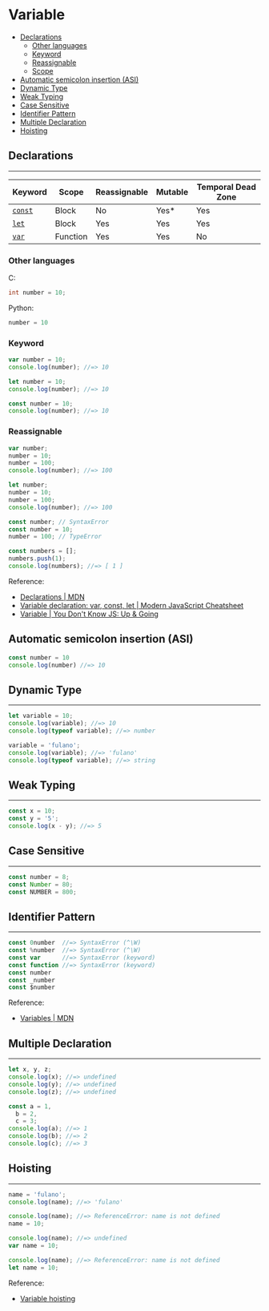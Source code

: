 # Variable

  - [Declarations](#declarations)
    - [Other languages](#other-languages)
    - [Keyword](#keyword)
    - [Reassignable](#reassignable)
    - [Scope](#scope)
  - [Automatic semicolon insertion (ASI)](#automatic-semicolon-insertion-asi)
  - [Dynamic Type](#dynamic-type)
  - [Weak Typing](#weak-typing)
  - [Case Sensitive](#case-sensitive)
  - [Identifier Pattern](#identifier-pattern)
  - [Multiple Declaration](#multiple-declaration)
  - [Hoisting](#hoisting)

## Declarations

---

| Keyword                                                                                       | Scope    | Reassignable | Mutable | Temporal Dead Zone |
| --------------------------------------------------------------------------------------------- | -------- | ------------ | ------- | ------------------ |
| [`const`](https://developer.mozilla.org/en-US/docs/Web/JavaScript/Reference/Statements/const) | Block    | No           | Yes\*   | Yes                |
| [`let`](https://developer.mozilla.org/en-US/docs/Web/JavaScript/Reference/Statements/let)     | Block    | Yes          | Yes     | Yes                |
| [`var`](https://developer.mozilla.org/en-US/docs/Web/JavaScript/Reference/Statements/var)     | Function | Yes          | Yes     | No                 |

### Other languages

C:
```c
int number = 10;
```

Python:
```py
number = 10
```

### Keyword

```js
var number = 10;
console.log(number); //=> 10
```

```js
let number = 10;
console.log(number); //=> 10
```

```js
const number = 10;
console.log(number); //=> 10
```

### Reassignable

```js
var number;
number = 10;
number = 100;
console.log(number); //=> 100
```

```js
let number;
number = 10;
number = 100;
console.log(number); //=> 100
```

```js
const number; // SyntaxError
const number = 10;
number = 100; // TypeError
```

```js
const numbers = [];
numbers.push(1);
console.log(numbers); //=> [ 1 ]
```

Reference:

- [Declarations \| MDN](https://developer.mozilla.org/en-US/docs/Web/JavaScript/Reference#Declarations)
- [Variable declaration: var, const, let \| Modern JavaScript Cheatsheet](https://github.com/mbeaudru/modern-js-cheatsheet#variable-declaration-var-const-let)
- [Variable \| You Don't Know JS: Up & Going](https://github.com/getify/You-Dont-Know-JS/blob/master/up%20&%20going/ch1.md#variables)

## Automatic semicolon insertion (ASI)

```js
const number = 10
console.log(number) //=> 10
```

## Dynamic Type

---

```js
let variable = 10;
console.log(variable); //=> 10
console.log(typeof variable); //=> number

variable = 'fulano';
console.log(variable); //=> 'fulano'
console.log(typeof variable); //=> string
```

## Weak Typing

---

```js
const x = 10;
const y = '5';
console.log(x - y); //=> 5
```

## Case Sensitive

---

```js
const number = 8;
const Number = 80;
const NUMBER = 800;
```

## Identifier Pattern

---

```js
const 0number  //=> SyntaxError (^\W)
const %number  //=> SyntaxError (^\W)
const var      //=> SyntaxError (keyword)
const function //=> SyntaxError (keyword)
const number
const _number
const $number
```

Reference:

- [Variables \| MDN](https://developer.mozilla.org/en-US/docs/Web/JavaScript/Guide/Grammar_and_Types#Variables)

## Multiple Declaration

---

```js
let x, y, z;
console.log(x); //=> undefined
console.log(y); //=> undefined
console.log(z); //=> undefined
```

```js
const a = 1,
  b = 2,
  c = 3;
console.log(a); //=> 1
console.log(b); //=> 2
console.log(c); //=> 3
```

## Hoisting

---

```js
name = 'fulano';
console.log(name); //=> 'fulano'
```

```js
console.log(name); //=> ReferenceError: name is not defined
name = 10;
```

```js
console.log(name); //=> undefined
var name = 10;
```

```js
console.log(name); //=> ReferenceError: name is not defined
let name = 10;
```

Reference:

- [Variable hoisting](https://developer.mozilla.org/en-US/docs/Web/JavaScript/Guide/Grammar_and_Types#Variable_hoisting)

<!-- TODO
Tipagem dinâmica, fraca e implícita
You Don't Know JS: Up & Going https://github.com/getify/You-Dont-Know-JS/blob/master/up%20%26%20going/ch1.md
Values & Types
Converting Between Types (coercion, implicitly coerce) https://github.com/getify/You-Dont-Know-JS/blob/master/types%20%26%20grammar/ch4.md
-->
